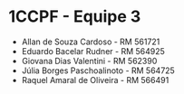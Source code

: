 # 1CCPF - Equipe 3

- Allan de Souza Cardoso -     RM 561721
- Eduardo Bacelar Rudner -     RM 564925
- Giovana Dias Valentini -     RM 562390
- Júlia Borges Paschoalinoto - RM 564725
- Raquel Amaral de Oliveira -  RM 566491
